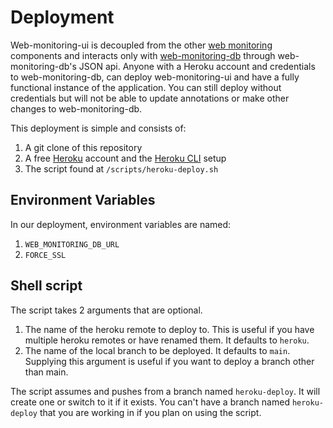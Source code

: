 # Deployment

Web-monitoring-ui is decoupled from the other [web monitoring](https://github.com/edgi-govdata-archiving/web-monitoring) components and interacts only with [web-monitoring-db](https://github.com/edgi-govdata-archiving/web-monitoring-db) through web-monitoring-db's JSON api. Anyone with a Heroku account and credentials to web-monitoring-db, can deploy web-monitoring-ui and have a fully functional instance of the application. You can still deploy without credentials but will not be able to update annotations or make other changes to web-monitoring-db.

This deployment is simple and consists of:

1. A git clone of this repository
2. A free [Heroku](www.heroku.com) account and the [Heroku CLI](https://devcenter.heroku.com/articles/heroku-cli) setup
3. The script found at `/scripts/heroku-deploy.sh`

## Environment Variables

In our deployment, environment variables are named:

1. `WEB_MONITORING_DB_URL`
2. `FORCE_SSL`

## Shell script

The script takes 2 arguments that are optional.

1. The name of the heroku remote to deploy to. This is useful if you have multiple heroku remotes or have renamed them. It defaults to `heroku`.
2. The name of the local branch to be deployed. It defaults to `main`. Supplying this argument is useful if you want to deploy a branch other than main.

The script assumes and pushes from a branch named `heroku-deploy`. It will create one or switch to it if it exists. You can't have a branch named `heroku-deploy` that you are working in if you plan on using the script.
